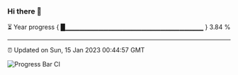 ### Hi there 👋

⏳ Year progress { █▁▁▁▁▁▁▁▁▁▁▁▁▁▁▁▁▁▁▁▁▁▁▁▁▁▁▁▁▁ } 3.84 %

---

⏰ Updated on Sun, 15 Jan 2023 00:44:57 GMT

![Progress Bar CI](https://github.com/Shyam-Makwana/GitHub-Actions-Demo/workflows/Progress%20Bar%20CI/badge.svg)
